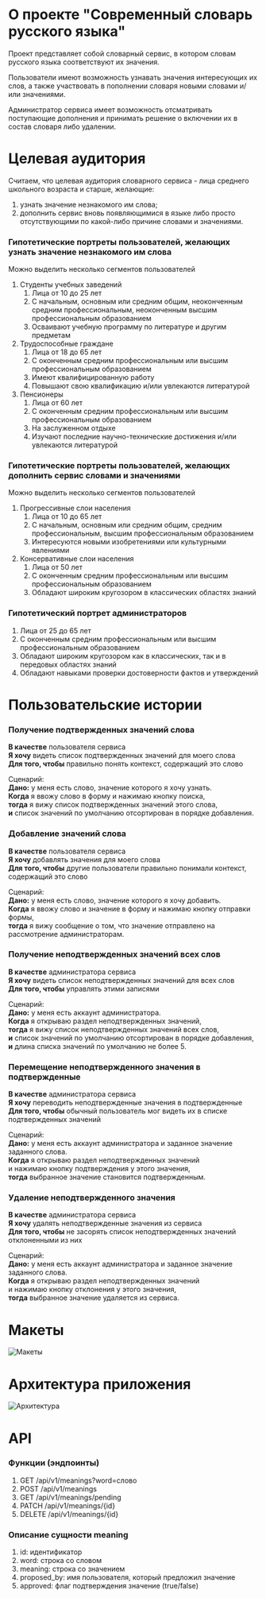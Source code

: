 # О проекте "Современный словарь русского языка"

Проект представляет собой словарный сервис, в котором словам русского языка соответствуют их значения.

Пользователи имеют возможность узнавать значения интересующих их слов, а также участвовать в пополнении словаря
новыми словами и/или значениями.

Администратор сервиса имеет возможность отсматривать поступающие дополнения и принимать решение
о включении их в состав словаря либо удалении.

# Целевая аудитория

Считаем, что целевая аудитория словарного сервиса - лица среднего школьного возраста и старше, желающие:
1. узнать значение незнакомого им слова;
2. дополнить сервис вновь появляющимися в языке
   либо просто отсутствующими по какой-либо причине словами и значениями.

### Гипотетические портреты пользователей, желающих узнать значение незнакомого им слова

Можно выделить несколько сегментов пользователей
1. Студенты учебных заведений
    1. Лица от 10 до 25 лет
    2. С начальным, основным или средним общим, неоконченным средним профессиональным,
       неоконченным высшим профессиональным образованием
    3. Осваивают учебную программу по литературе и другим предметам
2. Трудоспособные граждане
    1. Лица от 18 до 65 лет
    2. С оконченным средним профессиональным или высшим профессиональным образованием
    3. Имеют квалифицированную работу
    4. Повышают свою квалификацию и/или увлекаются литературой
3. Пенсионеры
    1. Лица от 60 лет
    2. С оконченным средним профессиональным или высшим профессиональным образованием
    3. На заслуженном отдыхе
    4. Изучают последние научно-технические достижения и/или увлекаются литературой

### Гипотетические портреты пользователей, желающих дополнить сервис словами и значениями

Можно выделить несколько сегментов пользователей
1. Прогрессивные слои населения
    1. Лица от 10 до 65 лет
    2. С начальным, основным или средним общим, средним профессиональным,
       высшим профессиональным образованием
    3. Интересуются новыми изобретениями или культурными явлениями
2. Консервативные слои населения
    1. Лица от 50 лет
    2. С оконченным средним профессиональным или высшим профессиональным образованием
    3. Обладают широким кругозором в классических областях знаний

### Гипотетический портрет администраторов

1. Лица от 25 до 65 лет
2. С оконченным средним профессиональным или высшим профессиональным образованием
3. Обладают широким кругозором как в классических, так и в передовых областях знаний
4. Обладают навыками проверки достоверности фактов и утверждений

# Пользовательские истории

### Получение подтвержденных значений слова

**В качестве** пользователя сервиса \
**Я хочу** видеть список подтвержденных значений для моего слова \
**Для того, чтобы** правильно понять контекст, содержащий это слово

Сценарий: \
**Дано:** у меня есть слово, значение которого я хочу узнать. \
**Когда** я ввожу слово в форму и нажимаю кнопку поиска, \
**тогда** я вижу список подтвержденных значений этого слова, \
**и** список значений по умолчанию отсортирован в порядке добавления.

### Добавление значений слова

**В качестве** пользователя сервиса \
**Я хочу** добавлять значения для моего слова \
**Для того, чтобы** другие пользователи правильно понимали контекст, содержащий это слово

Сценарий: \
**Дано:** у меня есть слово, значение которого я хочу добавить. \
**Когда** я ввожу слово и значение в форму и нажимаю кнопку отправки формы, \
**тогда** я вижу сообщение о том, что значение отправлено на рассмотрение администраторам.

### Получение неподтвержденных значений всех слов

**В качестве** администратора сервиса \
**Я хочу** видеть список неподтвержденных значений для всех слов \
**Для того, чтобы** управлять этими записями

Сценарий: \
**Дано:** у меня есть аккаунт администратора. \
**Когда** я открываю раздел неподтвержденных значений, \
**тогда** я вижу список неподтвержденных значений всех слов, \
**и** список значений по умолчанию отсортирован в порядке добавления, \
**и** длина списка значений по умолчанию не более 5.

### Перемещение неподтвержденного значения в подтвержденные

**В качестве** администратора сервиса \
**Я хочу** переводить неподтвержденные значения в подтвержденные \
**Для того, чтобы** обычный пользователь мог видеть их в списке подтвержденных значений

Сценарий: \
**Дано:** у меня есть аккаунт администратора и заданное значение заданного слова. \
**Когда** я открываю раздел неподтвержденных значений \
и нажимаю кнопку подтверждения у этого значения, \
**тогда** выбранное значение становится подтвержденным.

### Удаление неподтвержденного значения

**В качестве** администратора сервиса \
**Я хочу** удалять неподтвержденные значения из сервиса \
**Для того, чтобы** не засорять список неподтвержденных значений отклоненными из них

Сценарий: \
**Дано:** у меня есть аккаунт администратора и заданное значение заданного слова. \
**Когда** я открываю раздел неподтвержденных значений \
и нажимаю кнопку отклонения у этого значения, \
**тогда** выбранное значение удаляется из сервиса.

# Макеты

![Макеты](mockups/mockups.jpg)

# Архитектура приложения

![Архитектура](mockups/arch.svg)

# API

### Функции (эндпоинты)

1. GET /api/v1/meanings?word=слово
2. POST /api/v1/meanings
3. GET /api/v1/meanings/pending
4. PATCH /api/v1/meanings/{id}
5. DELETE /api/v1/meanings/{id}

### Описание сущности meaning

1. id: идентификатор
2. word: строка со словом
3. meaning: строка со значением
4. proposed_by: имя пользователя, который предложил значение
5. approved: флаг подтверждения значение (true/false)
